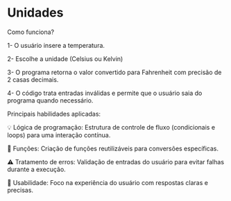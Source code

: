 # Unidades

Como funciona?

1- O usuário insere a temperatura.

2- Escolhe a unidade (Celsius ou Kelvin)

3- O programa retorna o valor convertido para Fahrenheit com precisão de 2 casas decimais.

4- O código trata entradas inválidas e permite que o usuário saia do programa quando necessário.


Principais habilidades aplicadas:

💡 Lógica de programação: Estrutura de controle de fluxo (condicionais e loops) para uma interação contínua.

🔧 Funções: Criação de funções reutilizáveis para conversões específicas.

⚠️ Tratamento de erros: Validação de entradas do usuário para evitar falhas durante a execução.

📱 Usabilidade: Foco na experiência do usuário com respostas claras e precisas.


